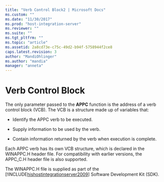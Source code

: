 ```yaml
---
title: "Verb Control Block2 | Microsoft Docs"
ms.custom: ""
ms.date: "11/30/2017"
ms.prod: "host-integration-server"
ms.reviewer: ""
ms.suite: ""
ms.tgt_pltfrm: ""
ms.topic: "article"
ms.assetid: 2a8cd73e-c75c-49d2-b94f-5758944f2ce8
caps.latest.revision: 3
author: "MandiOhlinger"
ms.author: "mandia"
manager: "anneta"
---
```

# Verb Control Block
The only parameter passed to the **APPC** function is the address of a verb control block (VCB). The VCB is a structure made up of variables that:  
  
-   Identify the APPC verb to be executed.  
  
-   Supply information to be used by the verb.  
  
-   Contain information returned by the verb when execution is complete.  
  
 Each APPC verb has its own VCB structure, which is declared in the WINAPPC.H header file. For compatibility with earlier versions, the APPC_C.H header file is also supported.  
  
 The WINAPPC.H file is supplied as part of the [!INCLUDE[hishostintegrationserver2009](../includes/hishostintegrationserver2009-md.md)] Software Development Kit (SDK).